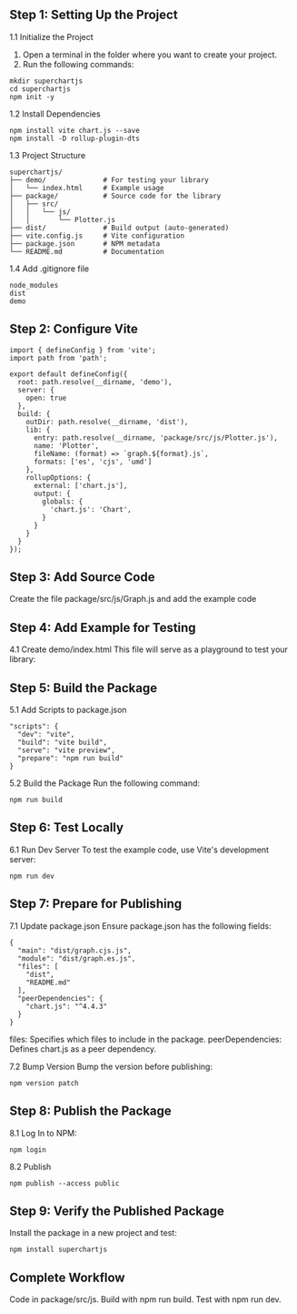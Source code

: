 ## Step 1: Setting Up the Project

1.1 Initialize the Project
1. Open a terminal in the folder where you want to create your project.
2. Run the following commands:
```
mkdir superchartjs
cd superchartjs
npm init -y
```

1.2 Install Dependencies
```
npm install vite chart.js --save
npm install -D rollup-plugin-dts
```

1.3 Project Structure
```
superchartjs/
├── demo/              # For testing your library
│   └── index.html     # Example usage
├── package/           # Source code for the library
│   ├── src/
│   │   └── js/
│   │       └── Plotter.js
├── dist/              # Build output (auto-generated)
├── vite.config.js     # Vite configuration
├── package.json       # NPM metadata
└── README.md          # Documentation
```

1.4 Add .gitignore file
```
node_modules
dist
demo
```

## Step 2: Configure Vite
```
import { defineConfig } from 'vite';
import path from 'path';

export default defineConfig({
  root: path.resolve(__dirname, 'demo'),
  server: {
    open: true
  },
  build: {
    outDir: path.resolve(__dirname, 'dist'),
    lib: {
      entry: path.resolve(__dirname, 'package/src/js/Plotter.js'),
      name: 'Plotter',
      fileName: (format) => `graph.${format}.js`,
      formats: ['es', 'cjs', 'umd']
    },
    rollupOptions: {
      external: ['chart.js'],
      output: {
        globals: {
          'chart.js': 'Chart',
        }
      }
    }
  }
});

```
## Step 3: Add Source Code
Create the file package/src/js/Graph.js and add the example code

## Step 4: Add Example for Testing
4.1 Create demo/index.html
This file will serve as a playground to test your library:

## Step 5: Build the Package
5.1 Add Scripts to package.json

```
"scripts": {
  "dev": "vite",
  "build": "vite build",
  "serve": "vite preview",
  "prepare": "npm run build"
}
```

5.2 Build the Package
Run the following command:
```
npm run build
```

## Step 6: Test Locally
6.1 Run Dev Server
To test the example code, use Vite's development server:
```
npm run dev
```

## Step 7: Prepare for Publishing
7.1 Update package.json
Ensure package.json has the following fields:
```
{
  "main": "dist/graph.cjs.js",
  "module": "dist/graph.es.js",
  "files": [
    "dist",
    "README.md"
  ],
  "peerDependencies": {
    "chart.js": "^4.4.3"
  }
}
```

files: Specifies which files to include in the package.
peerDependencies: Defines chart.js as a peer dependency.

7.2 Bump Version
Bump the version before publishing:
```
npm version patch
```

## Step 8: Publish the Package
8.1 Log In to NPM:
```
npm login
```

8.2 Publish
```
npm publish --access public
```

## Step 9: Verify the Published Package
Install the package in a new project and test:
```
npm install superchartjs
```

## Complete Workflow
Code in package/src/js.
Build with npm run build.
Test with npm run dev.
